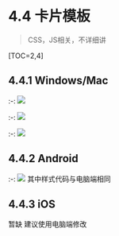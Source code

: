 # 4.4 卡片模板

> CSS，JS相关，不详细讲

\[TOC=2,4\]

## 4.4.1 Windows/Mac

:-: ![](../.gitbook/assets/5.PNG)

:-: ![](../.gitbook/assets/tim-jie-tu-20180928191957.png)

:-: ![](../.gitbook/assets/tim-jie-tu-20180928192211.png)

## 4.4.2 Android

:-: ![](../.gitbook/assets/Gif_20181006154023.gif) 其中样式代码与电脑端相同

## 4.4.3 iOS

暂缺 建议使用电脑端修改

